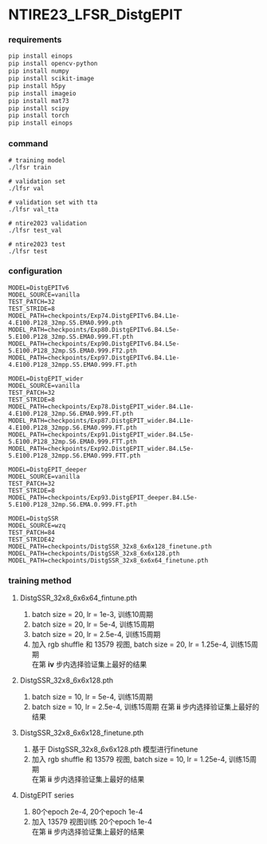 # NTIRE23_LFSR_DistgEPIT

### requirements

```bash
pip install einops
pip install opencv-python
pip install numpy
pip install scikit-image
pip install h5py
pip install imageio
pip install mat73
pip install scipy
pip install torch
pip install einops
```

### command
```run
# training model
./lfsr train

# validation set
./lfsr val

# validation set with tta
./lfsr val_tta

# ntire2023 validation
./lfsr test_val

# ntire2023 test
./lfsr test
```

### configuration
```
MODEL=DistgEPITv6
MODEL_SOURCE=vanilla
TEST_PATCH=32
TEST_STRIDE=8
MODEL_PATH=checkpoints/Exp74.DistgEPITv6.B4.L1e-4.E100.P128_32mp.S5.EMA0.999.pth
MODEL_PATH=checkpoints/Exp80.DistgEPITv6.B4.L5e-5.E100.P128_32mp.S5.EMA0.999.FT.pth
MODEL_PATH=checkpoints/Exp90.DistgEPITv6.B4.L5e-5.E100.P128_32mp.S5.EMA0.999.FT2.pth
MODEL_PATH=checkpoints/Exp97.DistgEPITv6.B4.L1e-4.E100.P128_32mpp.S5.EMA0.999.FT.pth

MODEL=DistgEPIT_wider
MODEL_SOURCE=vanilla
TEST_PATCH=32
TEST_STRIDE=8
MODEL_PATH=checkpoints/Exp78.DistgEPIT_wider.B4.L1e-4.E100.P128_32mp.S6.EMA0.999.FT.pth
MODEL_PATH=checkpoints/Exp87.DistgEPIT_wider.B4.L1e-4.E100.P128_32mpp.S6.EMA0.999.FT.pth
MODEL_PATH=checkpoints/Exp91.DistgEPIT_wider.B4.L5e-5.E100.P128_32mp.S6.EMA0.999.FTT.pth
MODEL_PATH=checkpoints/Exp92.DistgEPIT_wider.B4.L5e-5.E100.P128_32mpp.S6.EMA0.999.FTT.pth

MODEL=DistgEPIT_deeper
MODEL_SOURCE=vanilla
TEST_PATCH=32
TEST_STRIDE=8
MODEL_PATH=checkpoints/Exp93.DistgEPIT_deeper.B4.L5e-5.E100.P128_32mp.S6.EMA.0.999.FT.pth

MODEL=DistgSSR
MODEL_SOURCE=wzq
TEST_PATCH=84
TEST_STRIDE42
MODEL_PATH=checkpoints/DistgSSR_32x8_6x6x128_finetune.pth
MODEL_PATH=checkpoints/DistgSSR_32x8_6x6x128.pth
MODEL_PATH=checkpoints/DistgSSR_32x8_6x6x64_finetune.pth
```

### training method

1. DistgSSR_32x8_6x6x64_fintune.pth
   1) batch size = 20, lr = 1e-3, 训练10周期
   2) batch size = 20, lr = 5e-4, 训练15周期
   3) batch size = 20, lr = 2.5e-4, 训练15周期  
   4) 加入 rgb shuffle 和 13579 视图, batch size = 20, lr = 1.25e-4, 训练15周期  
   在第 **iv** 步内选择验证集上最好的结果

2. DistgSSR_32x8_6x6x128.pth
   1) batch size = 10, lr = 5e-4, 训练15周期
   2) batch size = 10, lr = 2.5e-4, 训练15周期
   在第 **ii** 步内选择验证集上最好的结果

3. DistgSSR_32x8_6x6x128_finetune.pth
   1) 基于 DistgSSR_32x8_6x6x128.pth 模型进行finetune
   2) 加入 rgb shuffle 和 13579 视图, batch size = 10, lr = 1.25e-4, 训练15周期  
   在第 **ii** 步内选择验证集上最好的结果

4. DistgEPIT series
   1) 80个epoch 2e-4, 20个epoch 1e-4
   2) 加入 13579 视图训练 20个epoch 1e-4  
   在第 **ii** 步内选择验证集上最好的结果
